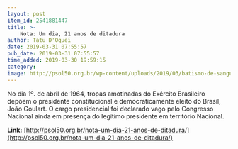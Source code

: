 ```yaml
---
layout: post
item_id: 2541881447
title: >-
    Nota: Um dia, 21 anos de ditadura
author: Tatu D'Oquei
date: 2019-03-31 07:55:57
pub_date: 2019-03-31 07:55:57
time_added: 2019-03-30 19:59:15
category: 
image: http://psol50.org.br/wp-content/uploads/2019/03/batismo-de-sangue.jpg
---
```


No dia 1º. de abril de 1964, tropas amotinadas do Exército Brasileiro depõem o presidente constitucional e democraticamente eleito do Brasil, João Goulart. O cargo presidencial foi declarado vago pelo Congresso Nacional ainda em presença do legítimo presidente em território Nacional.

**Link:** [http://psol50.org.br/nota-um-dia-21-anos-de-ditadura/](http://psol50.org.br/nota-um-dia-21-anos-de-ditadura/)

